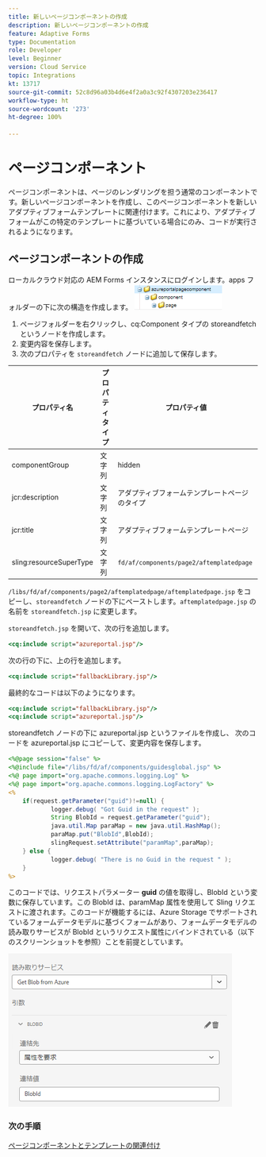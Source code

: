 ```yaml
---
title: 新しいページコンポーネントの作成
description: 新しいページコンポーネントの作成
feature: Adaptive Forms
type: Documentation
role: Developer
level: Beginner
version: Cloud Service
topic: Integrations
kt: 13717
source-git-commit: 52c8d96a03b4d6e4f2a0a3c92f4307203e236417
workflow-type: ht
source-wordcount: '273'
ht-degree: 100%

---
```



# ページコンポーネント

ページコンポーネントは、ページのレンダリングを担う通常のコンポーネントです。新しいページコンポーネントを作成し、このページコンポーネントを新しいアダプティブフォームテンプレートに関連付けます。これにより、アダプティブフォームがこの特定のテンプレートに基づいている場合にのみ、コードが実行されるようになります。

## ページコンポーネントの作成

ローカルクラウド対応の AEM Forms インスタンスにログインします。apps フォルダーの下に次の構造を作成します。
![page-component](./assets/page-component1.png)

1. ページフォルダーを右クリックし、cq:Component タイプの storeandfetch というノードを作成します。
1. 変更内容を保存します。
1. 次のプロパティを `storeandfetch` ノードに追加して保存します。

| **プロパティ名** | **プロパティタイプ** | **プロパティ値** |
|-------------------------|-------------------|----------------------------------------|
| componentGroup | 文字列 | hidden |
| jcr:description | 文字列 | アダプティブフォームテンプレートページのタイプ |
| jcr:title | 文字列 | アダプティブフォームテンプレートページ |
| sling:resourceSuperType | 文字列 | `fd/af/components/page2/aftemplatedpage` |

`/libs/fd/af/components/page2/aftemplatedpage/aftemplatedpage.jsp` をコピーし、`storeandfetch` ノードの下にペーストします。`aftemplatedpage.jsp` の名前を `storeandfetch.jsp` に変更します。

`storeandfetch.jsp` を開いて、次の行を追加します。

```jsp
<cq:include script="azureportal.jsp"/>
```

次の行の下に、上の行を追加します。

```jsp
<cq:include script="fallbackLibrary.jsp"/>
```

最終的なコードは以下のようになります。

```jsp
<cq:include script="fallbackLibrary.jsp"/>
<cq:include script="azureportal.jsp"/>
```

storeandfetch ノードの下に azureportal.jsp というファイルを作成し、
次のコードを azureportal.jsp にコピーして、変更内容を保存します。

```jsp
<%@page session="false" %>
<%@include file="/libs/fd/af/components/guidesglobal.jsp" %>
<%@ page import="org.apache.commons.logging.Log" %>
<%@ page import="org.apache.commons.logging.LogFactory" %>
<%
    if(request.getParameter("guid")!=null) {
            logger.debug( "Got Guid in the request" );
            String BlobId = request.getParameter("guid");
            java.util.Map paraMap = new java.util.HashMap();
            paraMap.put("BlobId",BlobId);
            slingRequest.setAttribute("paramMap",paraMap);
    } else {
            logger.debug( "There is no Guid in the request " );
    }            
%>
```

このコードでは、リクエストパラメーター **guid** の値を取得し、BlobId という変数に保存しています。この BlobId は、paramMap 属性を使用して Sling リクエストに渡されます。このコードが機能するには、Azure Storage でサポートされているフォームデータモデルに基づくフォームがあり、フォームデータモデルの読み取りサービスが BlobId というリクエスト属性にバインドされている（以下のスクリーンショットを参照）ことを前提としています。

![fdm-request-attribute](./assets/fdm-request-attribute.png)

### 次の手順

[ページコンポーネントとテンプレートの関連付け](./associate-page-component.md)

